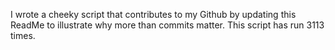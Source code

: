 I wrote a cheeky script that contributes to my Github by updating this ReadMe to illustrate why more than commits matter. This script has run 3113 times.